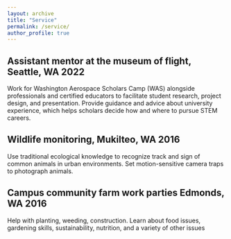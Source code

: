 ```yaml
---
layout: archive
title: "Service"
permalink: /service/
author_profile: true
---
```


## Assistant mentor at the museum of flight, Seattle, WA 2022

Work for Washington Aerospace Scholars Camp (WAS) alongside professionals and certified educators to facilitate student research, project design, and presentation. Provide guidance and advice about university experience, which helps scholars decide how and where to pursue STEM careers.

## Wildlife monitoring, Mukilteo, WA 2016

Use traditional ecological knowledge to recognize track and sign of common animals in urban environments. Set motion-sensitive camera traps to photograph animals.

## Campus community farm work parties Edmonds, WA 2016

Help with planting, weeding, construction. Learn about food issues, gardening skills, sustainability, nutrition, and a variety of other issues